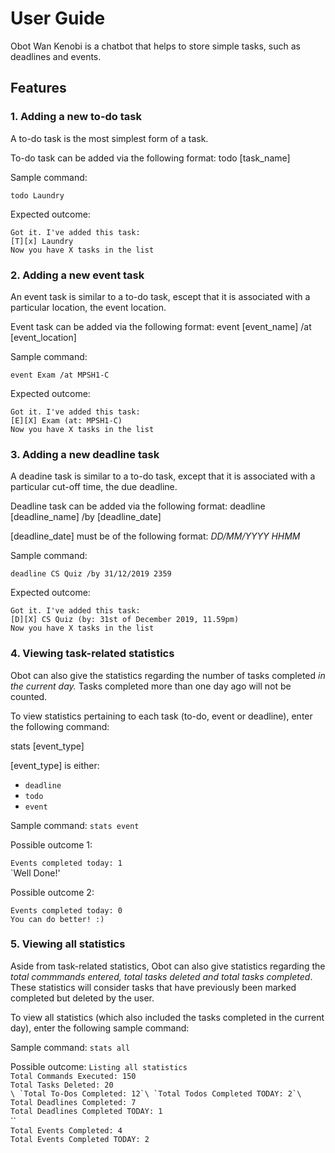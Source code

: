 # User Guide
Obot Wan Kenobi is a chatbot that helps to store simple tasks, such as deadlines and events.
## Features 

### 1. Adding a new to-do task
A to-do task is the most simplest form of a task.

To-do task can be added via the following format:
todo [task_name]

Sample command:

`todo Laundry`

Expected outcome:

`Got it. I've added this task:`\
`[T][x] Laundry`\
`Now you have X tasks in the list`

### 2. Adding a new event task
An event task is similar to a to-do task, escept that it is associated with a particular location, the event location.

Event task can be added via the following format:
event [event_name] /at [event_location]

Sample command:

`event Exam /at MPSH1-C`

Expected outcome:

`Got it. I've added this task:`\
`[E][X] Exam (at: MPSH1-C)`\
`Now you have X tasks in the list`

### 3. Adding a new deadline task
A deadine task is similar to a to-do task, except that it is associated with a particular cut-off time, the due deadline.

Deadline task can be added via the following format:
deadline [deadline_name] /by [deadline_date]

[deadline_date] must be of the following format:
_DD/MM/YYYY HHMM_

Sample command:

`deadline CS Quiz /by 31/12/2019 2359`

Expected outcome:

`Got it. I've added this task:`\
`[D][X] CS Quiz (by: 31st of December 2019, 11.59pm)`\
`Now you have X tasks in the list`

### 4. Viewing task-related statistics
Obot can also give the statistics regarding the number of tasks completed _in the current day._
Tasks completed more than one day ago will not be counted.

To view statistics pertaining to each task (to-do, event or deadline), enter the following command:

stats [event_type]

[event_type] is either: 
* `deadline`
* `todo`
* `event`

Sample command:
`stats event`

Possible outcome 1:

`Events completed today: 1`\
`Well Done!'

Possible outcome 2:

`Events completed today: 0`\
`You can do better! :)`

### 5. Viewing all statistics
Aside from task-related statistics, Obot can also give statistics regarding the _total commmands entered, total tasks deleted and total tasks completed_. These statistics will consider tasks that have previously been marked completed but deleted by the user. 

To view all statistics (which also included the tasks completed in the current day), enter the following sample command:

Sample command:
`stats all`

Possible outcome:
`Listing all statistics`\
`Total Commands Executed: 150`\
`Total Tasks Deleted: 20`\
``\
`Total To-Dos Completed: 12`\
`Total Todos Completed TODAY: 2`\
``\
`Total Deadlines Completed: 7`\
`Total Deadlines Completed TODAY: 1`\
``\
`Total Events Completed: 4`\
`Total Events Completed TODAY: 2`






